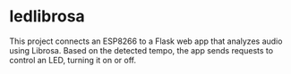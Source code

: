 # ledlibrosa
This project connects an ESP8266 to a Flask web app that analyzes audio using Librosa. Based on the detected tempo, the app sends requests to control an LED, turning it on or off.
